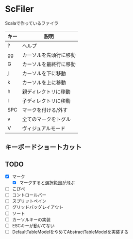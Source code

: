 # ScFiler

Scalaで作っているファイラ

| キー | 説明 |
| --- | --- |
| ? | ヘルプ |
| gg | カーソルを先頭行に移動 |
| G | カーソルを最終行に移動 |
| j | カーソルを下に移動 |
| k | カーソルを上に移動 |
| h | 親ディレクトリに移動 |
| l | 子ディレクトリに移動 |
| SPC | マークを付ける/外す |
| v | 全てのマークをトグル |
| V | ヴィジュアルモード |

## キーボードショートカット

## TODO
- [x] マーク
  - [x] マークすると選択範囲が飛ぶ
- [ ] こぴぺ
- [ ] コントロールバー
- [ ] スプリットペイン
- [ ] グリッドバッグレイアウト
- [ ] ソート
- [ ] カーソルキーの実装
- [ ] ESCキーが動いてない
- [ ] DefaultTableModelをやめてAbstractTableModelを実装する
